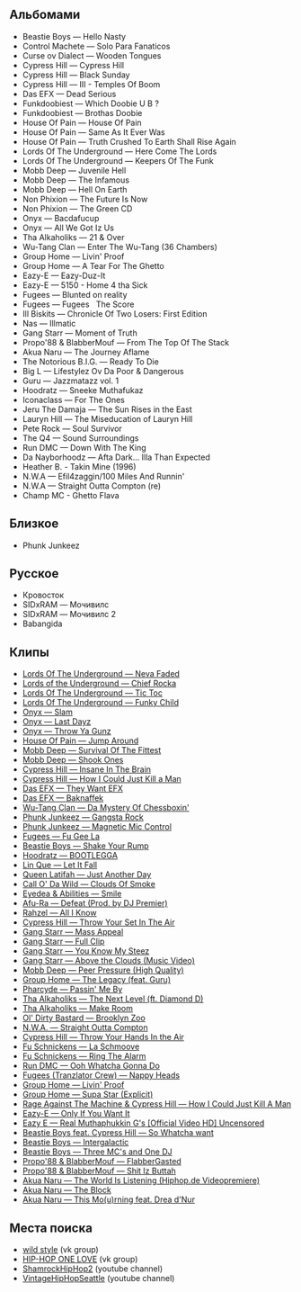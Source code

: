 ## Альбомами
* Beastie Boys — Hello Nasty
* Control Machete — Solo Para Fanaticos
* Curse ov Dialect — Wooden Tongues
* Cypress Hill — Cypress Hill
* Cypress Hill — Black Sunday
* Cypress Hill — III - Temples Of Boom
* Das EFX — Dead Serious
* Funkdoobiest — Which Doobie U B ?
* Funkdoobiest — Brothas Doobie
* House Of Pain — House Of Pain
* House Of Pain — Same As It Ever Was
* House Of Pain — Truth Crushed To Earth Shall Rise Again
* Lords Of The Underground — Here Come The Lords
* Lords Of The Underground — Keepers Of The Funk
* Mobb Deep — Juvenile Hell
* Mobb Deep — The Infamous
* Mobb Deep — Hell On Earth
* Non Phixion — The Future Is Now
* Non Phixion — The Green CD
* Onyx — Bacdafucup
* Onyx — All We Got Iz Us
* Tha Alkaholiks — 21 &amp; Over
* Wu-Tang Clan — Enter The Wu-Tang (36 Chambers)
* Group Home — Livin&#39; Proof
* Group Home — A Tear For The Ghetto
* Eazy-E — Eazy-Duz-It
* Eazy-E — 5150 - Home 4 tha Sick
* Fugees — Blunted on reality
* Fugees — Fugees&nbsp;&nbsp; The Score
* Ill Biskits — Chronicle Of Two Losers: First Edition
* Nas — Illmatic
* Gang Starr — Moment of Truth
* Propo'88 & BlabberMouf — From The Top Of The Stack
* Akua Naru — The Journey Aflame
* The Notorious B.I.G. — Ready To Die
* Big L — Lifestylez Ov Da Poor & Dangerous
* Guru — Jazzmatazz vol. 1
* Hoodratz — Sneeke Muthafukaz
* Iconaclass — For The Ones
* Jeru The Damaja — The Sun Rises in the East
* Lauryn Hill — The Miseducation of Lauryn Hill
* Pete Rock — Soul Survivor
* The Q4 — Sound Surroundings
* Run DMC — Down With The King
* Da Nayborhoodz — Afta Dark... Illa Than Expected
* Heather B. - Takin Mine (1996)
* N.W.A — Efil4zaggin/100 Miles And Runnin&#39;
* N.W.A — Straight Outta Compton (re)
* Champ MC - Ghetto Flava

## Близкое
* Phunk Junkeez

## Русское
* Кровосток
* SIDxRAM — Мочивилс
* SIDxRAM — Мочивилс 2
* Babangida

## Клипы
* [Lords Of The Underground — Neva Faded](http://youtu.be/6kaFP1czY-4)
* [Lords of the Underground — Chief Rocka](http://youtu.be/YFbLRZCExBk)
* [Lords Of The Underground — Tic Toc](http://www.youtube.com/watch?v=Ufi5E2jeC_E)
* [Lords Of The Underground — Funky Child](http://www.youtube.com/watch?v=b43L60-Ovbg)
* [Onyx — Slam ](http://youtu.be/7ADgCeYJMN4)
* [Onyx — Last Dayz ](http://www.youtube.com/watch?v=S1ThxWzkELk)
* [Onyx — Throw Ya Gunz ](http://youtu.be/mQmfzGf9904)
* [House Of Pain — Jump Around](http://www.youtube.com/watch?v=KZaz7OqyTHQ)
* [Mobb Deep — Survival Of The Fittest](http://www.youtube.com/watch?v=hIq4UTgqDAc)
* [Mobb Deep — Shook Ones](http://www.youtube.com/watch?v=yoYZf-lBF_U)
* [Cypress Hill — Insane In The Brain](http://youtu.be/RijB8wnJCN0)
* [Cypress Hill — How I Could Just Kill a Man](http://youtu.be/Yg-RIOATCbU)
* [Das EFX — They Want EFX](http://youtu.be/UmiiW936jqw)
* [Das EFX — Baknaffek](http://youtu.be/bw0Atm_W9J4)
* [Wu-Tang Clan — Da Mystery Of Chessboxin' ](http://www.youtube.com/watch?v=pJk0p-98Xzc)
* [Phunk Junkeez — Gangsta Rock](http://youtu.be/15QA8nF7BiE)
* [Phunk Junkeez — Magnetic Mic Control](http://www.youtube.com/watch?v=AgSvZgMOClE)
* [Fugees — Fu Gee La](http://youtu.be/aBCiwQFcvFI)
* [Beastie Boys — Shake Your Rump](http://www.youtube.com/watch?v=BptQHAW2T5M)
* [Hoodratz — BOOTLEGGA](http://www.youtube.com/watch?v=pDP67BnPDN4)
* [Lin Que — Let It Fall](http://www.youtube.com/watch?v=rWF5owcnCrY)
* [Queen Latifah — Just Another Day ](http://www.youtube.com/watch?v=YkGY5EzA-h4)
* [Call O' Da Wild — Clouds Of Smoke](http://www.youtube.com/watch?v=4zdMKZ9o1kI)
* [Eyedea & Abilities — Smile](http://www.youtube.com/watch?v=z9-eKhCukW8)
* [Afu-Ra — Defeat (Prod. by DJ Premier) ](http://www.youtube.com/watch?v=DW15ayNIn94)
* [Rahzel — All I Know](http://www.youtube.com/watch?v=SOHDAuHHhws)
* [Cypress Hill — Throw Your Set In The Air ](http://www.youtube.com/watch?v=TMRbDF-Ea8M)
* [Gang Starr — Mass Appeal](http://www.youtube.com/watch?v=y9lNbNGbo24)
* [Gang Starr — Full Clip](http://www.youtube.com/watch?v=U76Nde6rMTw)
* [Gang Starr — You Know My Steez](http://www.youtube.com/watch?v=JXCo_lR3Pp0)
* [Gang Starr — Above the Clouds (Music Video) ](http://www.youtube.com/watch?v=f5aKBJY1nEg)
* [Mobb Deep — Peer Pressure (High Quality) ](http://www.youtube.com/watch?v=THODZMhjWVI)
* [Group Home — The Legacy (feat. Guru)](http://www.youtube.com/watch?v=yoUutGtnz8E)
* [Pharcyde — Passin' Me By](http://www.youtube.com/watch?v=QjsPG0Kspxo)
* [Tha Alkaholiks — The Next Level (ft. Diamond D)](http://www.youtube.com/watch?v=2O3gyjEt_NA)
* [Tha Alkaholiks — Make Room](http://www.youtube.com/watch?v=o_ikw8Z7lpI)
* [Ol' Dirty Bastard — Brooklyn Zoo](http://www.youtube.com/watch?v=T3re3Qf7JaE)
* [N.W.A. — Straight Outta Compton](http://www.youtube.com/watch?v=TMZi25Pq3T8)
* [Cypress Hill — Throw Your Hands In the Air ](http://www.youtube.com/watch?v=dNO6aR79PZ4)
* [Fu Schnickens — La Schmoove](http://www.youtube.com/watch?v=7XF_aZvcb-c)
* [Fu Schnickens — Ring The Alarm](http://www.youtube.com/watch?v=j5Fq-S1rMAc)
* [Run DMC — Ooh Whatcha Gonna Do](http://www.youtube.com/watch?v=VwWy5dAoNUk)
* [Fugees (Tranzlator Crew) — Nappy Heads ](http://www.youtube.com/watch?v=s8sNnNRhQ2g)
* [Group Home — Livin' Proof ](http://www.youtube.com/watch?v=TI264qcI2lo)
* [Group Home — Supa Star (Explicit) ](http://www.youtube.com/watch?v=MZCNnDSKJsM)
* [Rage Against The Machine & Cypress Hill — How I Could Just Kill A Man](http://www.youtube.com/watch?v=QPYLcuC6UU0)
* [Eazy-E — Only If You Want It ](http://www.youtube.com/watch?v=Oce5jk3fz_8)
* [Eazy E — Real Muthaphukkin G's [Official Video HD] Uncensored](http://www.youtube.com/watch?v=fJM2aEggBA8)
* [Beastie Boys feat. Cypress Hill — So Whatcha want ](http://www.youtube.com/watch?v=DC-gRQh_pFw)
* [Beastie Boys — Intergalactic](http://www.youtube.com/watch?v=qORYO0atB6g)
* [Beastie Boys — Three MC's and One DJ ](http://www.youtube.com/watch?v=XflfiylNNXY)
* [Propo'88 & BlabberMouf — FlabberGasted](http://www.youtube.com/watch?v=YRkeKkTM4j8)
* [Propo'88 & BlabberMouf — Shit Iz Buttah](http://www.youtube.com/watch?v=xv4R7zcZbYQ)
* [Akua Naru — The World Is Listening (Hiphop.de Videopremiere)](http://www.youtube.com/watch?v=l3-4-3mHbY8)
* [Akua Naru — The Block](http://www.youtube.com/watch?v=Tj6LLXtZPRY)
* [Akua Naru — This Mo(u)rning feat. Drea d'Nur](http://www.youtube.com/watch?v=h2ka2v9Z9Us)

## Места поиска
* [wild style](http://vk.com/public36476367) (vk group)
* [HIP-HOP ONE LOVE](http://vk.com/hiphoponeluv) (vk group)
* [ShamrockHipHop2](http://www.youtube.com/channel/UCHYXe-XwM8HC1ldHjrX1TdA) (youtube channel)
* [VintageHipHopSeattle](http://www.youtube.com/channel/UCWGljB8djPusdaKtVx1UKfg) (youtube channel)
